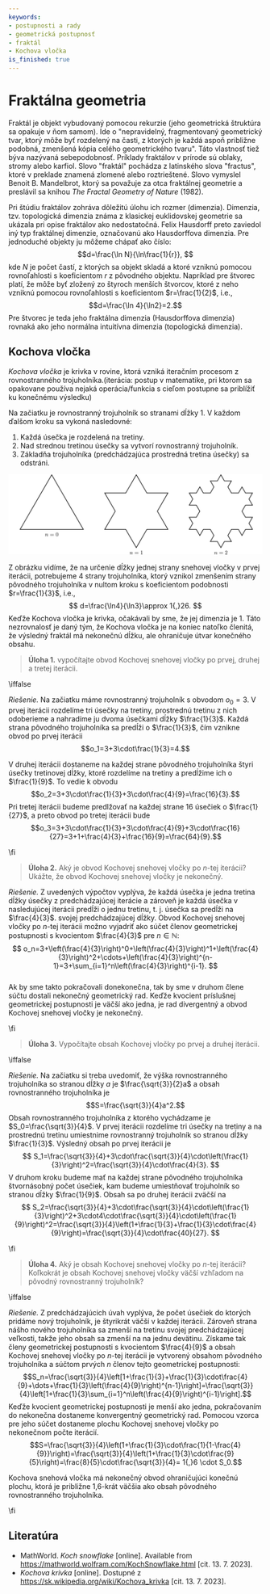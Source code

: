 ```yaml
---
keywords:
- postupnosti a rady
- geometrická postupnosť
- fraktál
- Kochova vločka
is_finished: true
---
```


# Fraktálna geometria 

Fraktál je objekt vybudovaný pomocou rekurzie (jeho geometrická štruktúra sa opakuje v ňom samom). Ide o "nepravidelný, fragmentovaný geometrický tvar, ktorý môže byť rozdelený na časti, z ktorých je každá aspoň približne podobná, zmenšená kópia celého geometrického tvaru". Táto vlastnosť tiež býva nazývaná sebepodobnosť. Príklady fraktálov v prírode sú oblaky, stromy alebo karfiol. Slovo "fraktál" pochádza z latinského slova "fractus", ktoré v preklade znamená zlomené alebo roztrieštené. Slovo vymyslel Benoit B. Mandelbrot, ktorý sa považuje za otca fraktálnej geometrie a preslávil sa
knihou *The Fractal Geometry of Nature* (1982).
 

Pri štúdiu fraktálov zohráva dôležitú úlohu ich rozmer (dimenzia). Dimenzia, tzv. topologická dimenzia známa z klasickej euklidovskej geometrie sa ukázala
pri opise fraktálov ako nedostatočná. 
Felix Hausdorff preto zaviedol iný typ fraktálnej dimenzie, označovanú ako
Hausdorffova dimenzia. Pre jednoduché objekty ju môžeme chápať ako
číslo:
$$d=\frac{\ln N}{\ln\frac{1}{r}}, $$
kde $N$ je počet častí, z ktorých sa objekt skladá a ktoré vzniknú
pomocou rovnoľahlosti s koeficientom $r$ z
pôvodného objektu. Napríklad pre štvorec platí, že môže byť
zložený zo štyroch menších štvorcov, ktoré z neho vzniknú pomocou
rovnoľahlosti s koeficientom $r=\frac{1}{2}$, i.e.,
$$d=\frac{\ln 4}{\ln2}=2.$$
Pre štvorec je teda jeho fraktálna dimenzia (Hausdorffova dimenzia)
rovnaká ako jeho normálna intuitívna dimenzia (topologická dimenzia).

## Kochova vločka

*Kochova vločka* je krivka v rovine, ktorá vzniká iteračním procesom z rovnostranného trojuholníka.(iterácia: postup v matematike, pri ktorom sa opakovane používa nejaká operácia/funkcia s cieľom postupne sa priblížiť ku konečnému výsledku) 

Na začiatku je rovnostranný trojuholník so stranami dĺžky 1.
V každom ďalšom kroku sa vykoná nasledovné:


1. Každá úsečka je rozdelená na tretiny.
2. Nad strednou tretinou úsečky sa vytvorí rovnostranný trojuholník.
3. Základňa trojuholníka (predchádzajúca prostredná tretina úsečky) sa odstráni. 

![Prvá iterácia Kochovej vločky](math4you_00007.svg)

Z obrázku vidíme, že na určenie dĺžky jednej strany snehovej vločky v prvej iterácii, potrebujeme 4 strany
trojuholníka, ktorý vznikol zmenšením strany pôvodného trojuholníka
v nultom kroku s koeficientom podobnosti
 $r=\frac{1}{3}$,
i.e.,
$$
d=\frac{\ln4}{\ln3}\approx 1{,}26.
$$
Keďže Kochova vločka je krivka, očakávali by sme, že jej dimenzia je
$1$. Táto nezrovnalosť je daný tým, že Kochova vločka je na koniec natoľko
členitá, že výsledný fraktál má nekonečnú dĺžku, ale ohraničuje útvar
konečného obsahu.

> **Úloha 1.** vypočítajte obvod Kochovej snehovej vločky po
> prvej, druhej a tretej iterácii.

\iffalse

*Riešenie.* 
Na začiatku máme rovnostranný trojuholník s obvodom $o_0=3$. V prvej iterácii rozdelíme tri úsečky na tretiny, prostrednú
tretinu z nich odoberieme a nahradíme ju 
dvoma úsečkami dĺžky $\frac{1}{3}$. Každá strana pôvodného
trojuholníka sa predĺži o $\frac{1}{3}$, čím vznikne obvod po
prvej iterácii
$$o_1=3+3\cdot\frac{1}{3}=4.$$

V druhej iterácii dostaneme na každej strane pôvodného trojuholníka štyri
úsečky tretinovej dĺžky, ktoré rozdelíme na tretiny a predĺžime ich o $\frac{1}{9}$. To vedie k obvodu $$o_2=3+3\cdot\frac{1}{3}+3\cdot\frac{4}{9}=\frac{16}{3}.$$ 
Pri tretej iterácii budeme predlžovať na každej strane 16 úsečiek o $\frac{1}{27}$, a preto obvod po tretej iterácii bude 
$$o_3=3+3\cdot\frac{1}{3}+3\cdot\frac{4}{9}+3\cdot\frac{16}{27}=3+1+\frac{4}{3}+\frac{16}{9}=\frac{64}{9}.$$

\fi

> **Úloha 2.** Aký je obvod Kochovej snehovej vločky po
> $n$-tej iterácii? Ukážte, že obvod Kochovej snehovej vločky
> je nekonečný.

*Riešenie.* Z uvedených výpočtov vyplýva, že každá úsečka
je jedna tretina dĺžky úsečky z predchádzajúcej
iterácie a zároveň je každá úsečka v nasledujúcej iterácii
predĺži o jednu tretinu, t. j. úsečka sa predĺži na $\frac{4}{3}$.
svojej predchádzajúcej dĺžky. Obvod Kochovej snehovej vločky po
$n$-tej iterácii možno vyjadriť ako súčet členov geometrickej postupnosti
s kvocientom $\frac{4}{3}$ pre $n\in\mathbb{N}$:
$$
o_n=3+\left(\frac{4}{3}\right)^0+\left(\frac{4}{3}\right)^1+\left(\frac{4}{3}\right)^2+\cdots+\left(\frac{4}{3}\right)^{n-1}=3+\sum_{i=1}^n\left(\frac{4}{3}\right)^{i-1}.
$$   
Ak by sme takto pokračovali donekonečna, 
tak by sme v druhom člene súčtu dostali nekonečný geometrický rad. 
Keďže kvocient príslušnej geometrickej postupnosti je väčší ako jedna, je
rad divergentný a obvod Kochovej snehovej vločky je nekonečný.

\fi

> **Úloha 3.** Vypočítajte obsah Kochovej vločky po
> prvej a druhej iterácii.

\iffalse

*Riešenie.* Na začiatku si treba uvedomiť, že výška
rovnostranného trojuholníka so stranou dĺžky $a$ je
$\frac{\sqrt{3}}{2}a$ a obsah rovnostranného trojuholníka je 
$$S=\frac{\sqrt{3}}{4}a^2.$$
Obsah rovnostranného trojuholníka z ktorého vychádzame je
$S_0=\frac{\sqrt{3}}{4}$. V prvej iterácii rozdelíme tri
úsečky na tretiny a na prostrednú tretinu umiestnime rovnostranný trojuholník so
stranou dĺžky $\frac{1}{3}$. Výsledný obsah
po prvej iterácii je
$$
S_1=\frac{\sqrt{3}}{4}+3\cdot\frac{\sqrt{3}}{4}\cdot\left(\frac{1}{3}\right)^2=\frac{\sqrt{3}}{4}\cdot\frac{4}{3}.
$$ 
V druhom kroku budeme mať na každej strane pôvodného trojuholníka
štvornásobný počet úsečiek, kam budeme umiestňovať trojuholník so stranou
dĺžky $\frac{1}{9}$.
Obsah sa po druhej iterácii zväčší na 
$$
S_2=\frac{\sqrt{3}}{4}+3\cdot\frac{\sqrt{3}}{4}\cdot\left(\frac{1}{3}\right)^2+3\cdot4\cdot\frac{\sqrt{3}}{4}\cdot\left(\frac{1}{9}\right)^2=\frac{\sqrt{3}}{4}\left(1+\frac{1}{3}+\frac{1}{3}\cdot\frac{4}{9}\right)=\frac{\sqrt{3}}{4}\cdot\frac{40}{27}.
$$

\fi

> **Úloha 4.** Aký je obsah Kochovej snehovej vločky po $n$-tej
> iterácii? Koľkokrát je obsah Kochovej snehovej vločky väčší
> vzhľadom na pôvodný rovnostranný trojuholník?

\iffalse

*Riešenie.* Z predchádzajúcich úvah vyplýva, že počet úsečiek do ktorých pridáme nový trojuholník, je štyrikrát väčší
v každej iterácii. Zároveň strana nášho nového trojuholníka
sa zmenší na tretinu svojej predchádzajúcej veľkosti, takže jeho obsah sa zmenší na
na jednu devätinu.  Získame tak členy geometrickej postupnosti s kvocientom
$\frac{4}{9}$ a obsah Kochovej snehovej vločky po $n$-tej
iterácii je vytvorený obsahom pôvodného trojuholníka a súčtom
prvých $n$ členov tejto geometrickej postupnosti:
$$S_n=\frac{\sqrt{3}}{4}\left[1+\frac{1}{3}+\frac{1}{3}\cdot\frac{4}{9}+\dots+\frac{1}{3}\left(\frac{4}{9}\right)^{n-1}\right]=\frac{\sqrt{3}}{4}\left[1+\frac{1}{3}\sum_{i=1}^n\left(\frac{4}{9}\right)^{i-1}\right].$$
Keďže kvocient geometrickej postupnosti je menší ako jedna, pokračovaním do nekonečna dostaneme konvergentný geometrický rad. Pomocou vzorca pre jeho súčet dostaneme plochu Kochovej snehovej vločky po nekonečnom počte iterácií.
$$S=\frac{\sqrt{3}}{4}\left(1+\frac{1}{3}\cdot\frac{1}{1-\frac{4}{9}}\right)=\frac{\sqrt{3}}{4}\left(1+\frac{1}{3}\cdot\frac{9}{5}\right)=\frac{8}{5}\cdot\frac{\sqrt{3}}{4}= 1{,}6 \cdot S_0.$$

Kochova snehová vločka má nekonečný obvod ohraničujúci konečnú plochu,
ktorá je približne 1,6-krát väčšia ako obsah pôvodného
rovnostranného trojuholníka.

\fi

## Literatúra

* MathWorld. *Koch snowflake* [online]. Available from <https://mathworld.wolfram.com/KochSnowflake.html> [cit. 13. 7. 2023].
* *Kochova krivka* [online]. Dostupné z <https://sk.wikipedia.org/wiki/Kochova_krivka> [cit. 13. 7. 2023].

